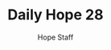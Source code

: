 ---
image: /assets/img/daily-hope-default-artwork.png
title: Daily Hope 28
number: 28
categories:
  - Daily Hope
author: Hope Staff
notes: Daily Hope 28
embed: >-
  <iframe src="https://open.spotify.com/embed/episode/6kLrEYqFQpkgHqFqL8sV2G?utm_source=generator" width="400px" height="102px" frameborder=“0" scrolling=“no”></iframe>
---